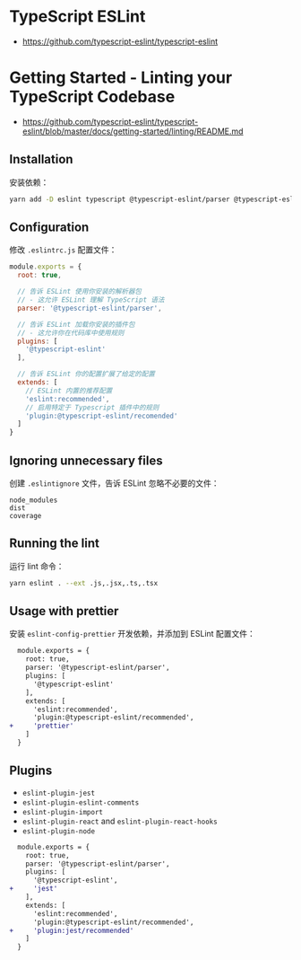# TypeScript ESLint

- <https://github.com/typescript-eslint/typescript-eslint>


# Getting Started - Linting your TypeScript Codebase

- <https://github.com/typescript-eslint/typescript-eslint/blob/master/docs/getting-started/linting/README.md>

## Installation

安装依赖：

```sh
yarn add -D eslint typescript @typescript-eslint/parser @typescript-eslint/eslint-plugin
```

## Configuration

修改 `.eslintrc.js` 配置文件：

```js
module.exports = {
  root: true,

  // 告诉 ESLint 使用你安装的解析器包
  // - 这允许 ESLint 理解 TypeScript 语法
  parser: '@typescript-eslint/parser',

  // 告诉 ESLint 加载你安装的插件包
  // - 这允许你在代码库中使用规则
  plugins: [
    '@typescript-eslint'
  ],

  // 告诉 ESLint 你的配置扩展了给定的配置
  extends: [
    // ESLint 内置的推荐配置
    'eslint:recommended',
    // 启用特定于 Typescript 插件中的规则
    'plugin:@typescript-eslint/recomended'
  ]
}
```

## Ignoring unnecessary files

创建 `.eslintignore` 文件，告诉 ESLint 忽略不必要的文件：

```ignore
node_modules
dist
coverage
```

## Running the lint

运行 lint 命令：

```sh
yarn eslint . --ext .js,.jsx,.ts,.tsx
```

## Usage with prettier

安装 `eslint-config-prettier` 开发依赖，并添加到 ESLint 配置文件：

```diff
  module.exports = {
    root: true,
    parser: '@typescript-eslint/parser',
    plugins: [
      '@typescript-eslint'
    ],
    extends: [
      'eslint:recommended',
      'plugin:@typescript-eslint/recommended',
+     'prettier'
    ]
  }
```

## Plugins

- `eslint-plugin-jest`
- `eslint-plugin-eslint-comments`
- `eslint-plugin-import`
- `eslint-plugin-react` and `eslint-plugin-react-hooks`
- `eslint-plugin-node`

```diff
  module.exports = {
    root: true,
    parser: '@typescript-eslint/parser',
    plugins: [
      '@typescript-eslint',
+     'jest'
    ],
    extends: [
      'eslint:recommended',
      'plugin:@typescript-eslint/recommended',
+     'plugin:jest/recommended'
    ]
  }
```
